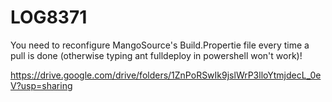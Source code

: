 # LOG8371

You need to reconfigure MangoSource's Build.Propertie file every time a pull is done (otherwise typing ant fulldeploy in powershell won't work)!

https://drive.google.com/drive/folders/1ZnPoRSwIk9jslWrP3lloYtmjdecL_0eV?usp=sharing
